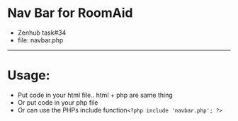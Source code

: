 # Nav Bar for RoomAid

- Zenhub task#34
- file:  navbar.php 

-------------

#   Usage:
- Put code in your html file.. html + php are same thing
- Or put code in your php file
- Or can use the PHPs include function` <?php include 'navbar.php'; ?>  ` 











